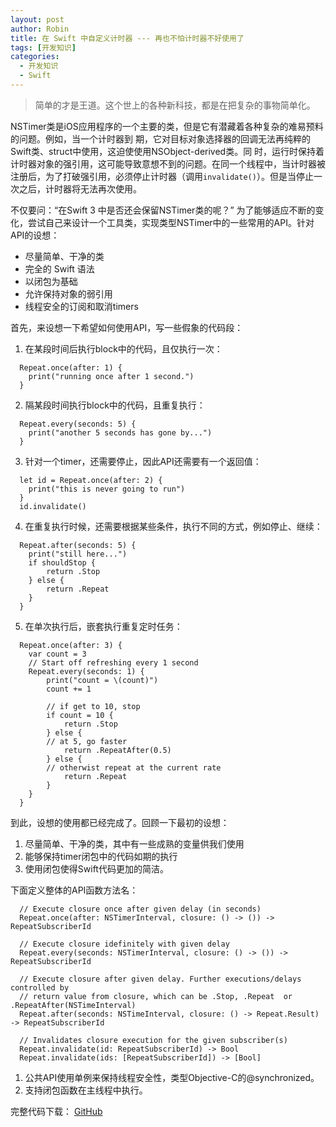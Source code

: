 ```yaml
---
layout: post
author: Robin
title: 在 Swift 中自定义计时器 --- 再也不怕计时器不好使用了
tags: [开发知识]
categories:
  - 开发知识
  - Swift
--- 
```


> 简单的才是王道。这个世上的各种新科技，都是在把复杂的事物简单化。
  
  
NSTimer类是iOS应用程序的一个主要的类，但是它有潜藏着各种复杂的难易预料的问题。例如，当一个计时器到
期，它对目标对象选择器的回调无法再纯粹的Swift类、struct中使用，这迫使使用NSObject-derived类。同
时，运行时保持着计时器对象的强引用，这可能导致意想不到的问题。在同一个线程中，当计时器被注册后，为了打破强引用，必须停止计时器（调用`invalidate()`）。但是当停止一次之后，计时器将无法再次使用。


不仅要问：“在Swift 3 中是否还会保留NSTimer类的呢？”  为了能够适应不断的变化，尝试自己来设计一个工具类，实现类型NSTimer中的一些常用的API。针对API的设想：  
  
* 尽量简单、干净的类
* 完全的 Swift 语法
* 以闭包为基础
* 允许保持对象的弱引用
* 线程安全的订阅和取消timers

首先，来设想一下希望如何使用API，写一些假象的代码段：  
  
1. 在某段时间后执行block中的代码，且仅执行一次：   
 
```  
  Repeat.once(after: 1) {
  	print("running once after 1 second.")
  }
```  
  
2. 隔某段时间执行block中的代码，且重复执行：  
  
```  
  Repeat.every(seconds: 5) {
  	print("another 5 seconds has gone by...")
  }
```  
  
3. 针对一个timer，还需要停止，因此API还需要有一个返回值：  
  
```  
  let id = Repeat.once(after: 2) {
  	print("this is never going to run")
  }
  id.invalidate()
```  
  
4. 在重复执行时候，还需要根据某些条件，执行不同的方式，例如停止、继续：  
  
```  
  Repeat.after(seconds: 5) {
  	print("still here...")
  	if shouldStop {
  		return .Stop
  	} else {
  		return .Repeat
  	}
  }
```  
  
5. 在单次执行后，嵌套执行重复定时任务：  
  
```  
  Repeat.once(after: 3) {
  	var count = 3
  	// Start off refreshing every 1 second
  	Repeat.every(seconds: 1) {
  		print("count = \(count)")
  		count += 1

  		// if get to 10, stop
		if count = 10 {
			return .Stop
		} else {
		// at 5, go faster
			return .RepeatAfter(0.5)
		} else {
		// otherwist repeat at the current rate
			return .Repeat
		}		 
  	}
  }
```  
    
  
到此，设想的使用都已经完成了。回顾一下最初的设想：  
  
1. 尽量简单、干净的类，其中有一些成熟的变量供我们使用
2. 能够保持timer闭包中的代码如期的执行
3. 使用闭包使得Swift代码更加的简洁。

下面定义整体的API函数方法名：  
  
```  
  // Execute closure once after given delay (in seconds)
  Repeat.once(after: NSTimerInterval, closure: () -> ()) -> RepeatSubscriberId
  
  // Execute closure idefinitely with given delay
  Repeat.every(seconds: NSTimerInterval, closure: () -> ()) -> RepeatSubscriberId
  
  // Execute closure after given delay. Further executions/delays controlled by 
  // return value from closure, which can be .Stop, .Repeat  or .RepeatAfter(NSTimeInterval)
  Repeat.after(seconds: NSTimeInterval, closure: () -> Repeat.Result) -> RepeatSubscriberId
 
  // Invalidates closure execution for the given subscriber(s)
  Repeat.invalidate(id: RepeatSubscriberId) -> Bool
  Repeat.invalidate(ids: [RepeatSubscriberId]) -> [Bool]
```  
  
1. 公共API使用单例来保持线程安全性，类型Objective-C的@synchronized。
2. 支持闭包函数在主线程中执行。  
  
  
完整代码下载： [GitHub](https://github.com/RobinChao/Repeat)